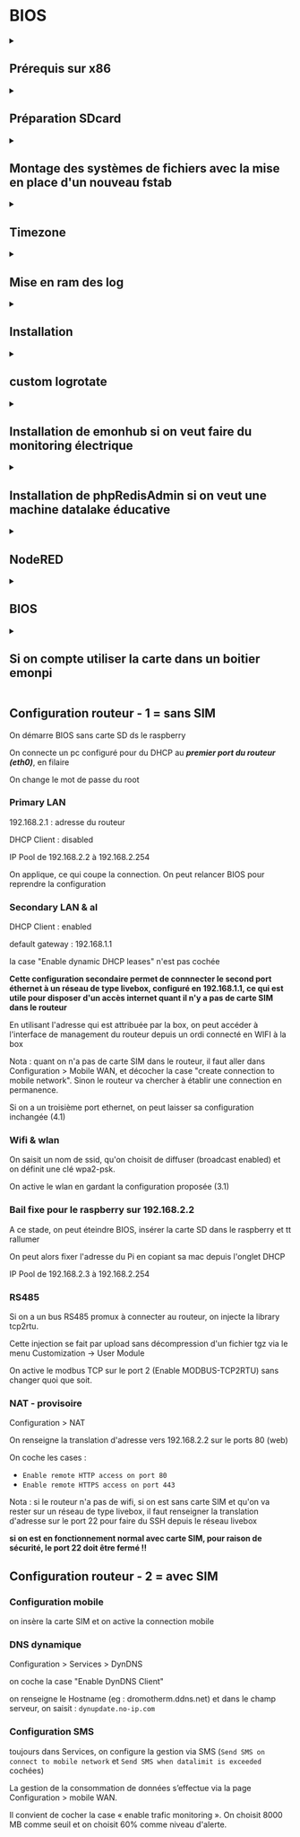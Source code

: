 # BIOS

<details id=1>
<summary><h2>Prérequis sur x86</h2></summary>

__étape non nécessaire sur plateforme ARM de type raspberry__

```
sudo echo $USER' ALL=(ALL) NOPASSWD: ALL' | sudo tee /etc/sudoers.d/$USER && sudo chmod 0440 /etc/sudoers.d/$USER
```
si on n'applique pas cette modification sur X86, sync ne fonctionnera pas
</details>


<details id=2>
<summary><h2>Préparation SDcard</h2></summary>

Télécharger la dernière raspios (ne plus utiliser les versions 32 bits) :

https://www.raspberrypi.org/software/operating-systems/#raspberry-pi-os-64-bit

Prendre la lite version sans desktop

Les images les plus récentes sont compressées au format xz qui a un bien meilleur taux de compression que zip. Il faut installer les utilitaires.
```
sudo apt install xz-utils

xz -d -v 2022-04-04-raspios-bullseye-armhf-lite.img.xz
2022-04-04-raspios-bullseye-armhf-lite.img.xz (1/1)
  100 %     296,6 MiB / 1 924,0 MiB = 0,154    53 MiB/s       0:36
```

Graver sur SD avec [balena etcher download page](https://www.balena.io/etcher/)

Avec les nouvelles images raspiOS, dès qu'on boote le PI, il faut avoir un écran et un clavier pour créer un utilisateur, prendre `pi` et `raspberry` puisque les choses sont changées en suivant. 

Si on veut utiliser une distribution ubuntu : https://cdimage.ubuntu.com/releases/

### Activer le SSH

Uniquement si on utilise raspiOS, pas nécessaire sous Ubuntu :
```
cd /media/alexandrecuer/boot
touch ssh
```

### Repartionner - solution 1 : gparted

C'est la solution la plus ergonomique pour organiser l'espace disque comme on le souhaite.
```
sudo gparted &
```
On redimensionne l'image qui contient le système et on utilise tout l'espace disque restant pour créer une nouvelle partition appelée datas en utilisant un système de fichier ext2

On boote le Pi

Pour vérifier que le partionnement s'est bien réalisé : `sudo parted -l`

### Repartionner - solution 2 : utiliser init_resize.sh

```
cd /media/alexandrecuer/boot
cp cmdline.txt cmdline2.txt
sed -i "s~init=\/usr\/lib\/raspi-config\/init_resize.sh~~" cmdline.txt
```
On boote le Pi :
```
wget https://raw.githubusercontent.com/openenergymonitor/EmonScripts/master/install/init_resize.sh
chmod +x init_resize.sh
sudo mv init_resize.sh /usr/lib/raspi-config/init_resize.sh
sudo mv /boot/cmdline2.txt /boot/cmdline.txt
sudo reboot
```
init_resize.sh uptodate par rapport à l'officiel - cf https://github.com/RPi-Distro/raspi-config/blob/master/usr/lib/raspi-config/init_resize.sh
```
https://raw.githubusercontent.com/alexandrecuer/EmonScripts/init_resize/install/init_resize.sh
```
On redimensionne la carte SD :
```
sudo resize2fs /dev/mmcblk0p2
sudo mkfs.ext2 -b 1024 /dev/mmcblk0p3
```
</details>

<details id=3>
<summary><h2>Montage des systèmes de fichiers avec la mise en place d'un nouveau fstab</h2></summary>

```
sudo mkdir /var/opt/emoncms
sudo chown www-data /var/opt/emoncms
wget https://raw.githubusercontent.com/openenergymonitor/EmonScripts/master/defaults/etc/fstab
sudo cp fstab /etc/fstab
sudo reboot
```
</details>

<details id=4>
<summary><h2>Timezone</h2></summary>

Si on est sous raspios : `sudo raspi-config`

Si on est sous Ubuntu, on commence par regarder la timezone :
```
timedatectl list-timezones | grep -i paris
Europe/Paris
ls -al /etc/localtime 
lrwxrwxrwx 1 root root 27 Apr 19 10:06 /etc/localtime -> /usr/share/zoneinfo/Etc/UTC
```
On met en place la nouvelle timezone :
```
sudo unlink /etc/localtime
sudo ln -s /usr/share/zoneinfo/Europe/Paris /etc/localtime
```
Pour vérifier que la nouvelle timezone est bien prise en compte :
```
timedatectl
```
</details>

<details id=8>
<summary><h2>Mise en ram des log</h2></summary>
  
si on veut utiliser log2ram, il vaut mieux l'installer avant d'installer apache

https://github.com/azlux/log2ram

```
echo "deb [signed-by=/usr/share/keyrings/azlux-archive-keyring.gpg] http://packages.azlux.fr/debian/ bullseye main" | sudo tee /etc/apt/sources.list.d/azlux.list
sudo wget -O /usr/share/keyrings/azlux-archive-keyring.gpg  https://azlux.fr/repo.gpg
sudo apt update
sudo apt install log2ram
```

On reboote pour activer log2ram

</details>

<details id=5>
<summary><h2>Installation</h2></summary>
  
```
cd /opt
sudo mkdir openenergymonitor
sudo chown $(id -u -n):$(id -u -n) openenergymonitor
cd openenergymonitor
wget https://raw.githubusercontent.com/dromotherm/sandbox/master/makefile
```  
On met à jour la distribution
```
make osupdate
```

Pour que l'installation du module backup ne pose pas de questions, on clone le repo EmonScripts
```
git clone https://github.com/openenergymonitor/EmonScripts
cp EmonScripts/install/emonsd.config.ini EmonScripts/install/config.ini
```

On installe les dépendances :
```
make apache
make mysql
make php
make redis
make mosquitto
```
On passe redis-py en package global (review)

```
export PV=$(python3 -c 'import sys; print(".".join(map(str, sys.version_info[:2])))')
export RV=$(pip3 show redis | grep -oP "\Version:\s+\K.*")
sudo mv /home/$(id -u -n)/.local/lib/python$PV/site-packages/redis /usr/lib/python3/dist-packages/redis
sudo mv /home/$(id -u -n)/.local/lib/python$PV/site-packages/redis-$RV.dist-info /usr/lib/python3/dist-packages/redis-$RV.dist-info
```

on change le nom de machine et le mot de passe du sudoer :
```
make customize
```
On reboote le PI

On installe le moteur :
```
make emoncms
make sudoers
make apacheconf
make feedwriter
make service-runner
make emoncms_mqtt
```
On installe les modules :
```
make module name=graph
make module name=dashboard
make symodule name=sync
make symodule name=postprocess
make symodule name=backup
```
</details>

<details id=8>
<summary><h2>custom logrotate</h2></summary>

```
make custom_logrotate
```
</details>

<details id=6>
<summary><h2>Installation de emonhub si on veut faire du monitoring électrique</h2></summary>
  
```
cd /opt/openenergymonitor/EmonScripts/install
./emonhub.sh
cd /opt/openenergymonitor
make module name=config
```
</details>

<details id=7>
<summary><h2>Installation de phpRedisAdmin si on veut une machine datalake éducative</h2></summary>

```
cd /opt/openenergymonitor
make phpRedisAdmin
```
dans ce cas, il convient de sécuriser un minimum :
```
nano phpRedisAdmin/includes/config.sample.inc.php
```
on décommente la section login et on choisit un mot de passe pour admin

</details>

<details id=9>
<summary><h2>NodeRED</h2></summary>

```
bash <(curl -sL https://raw.githubusercontent.com/node-red/linux-installers/master/deb/update-nodejs-and-nodered)
sudo systemctl enable nodered.service
```

</details>

<details id=10>
<summary><h2>BIOS</h2></summary>

On passe sur la branche BIOS d'emoncms :
```
cd /var/www/emoncms
git remote set-url origin https://github.com/alexandrecuer/emoncms.git
git pull
git checkout bios_master
```
### Installation des dépendances
```
cd /opt/openenergymonitor
git clone http://github.com/alexjunk/BIOS2
cd BIOS2
./requires.sh
```
### Tensorflow
Si on est sur plateforme arm (raspberry), il faut installer tensorflow manuellement. `./required.sh` ne prend en charge l'installation de tensorflow que sur x86.

```
cd /var/opt/emoncms
sudo mkdir test
sudo chown $(id -u -n):$(id -u -n) test
cd test
```

v2.1.0 pour buster 32 bits
```
export RELEASE=v2.1.0
export TF=tensorflow-2.1.0-cp37-none-linux_armv7l.whl
```
v2.4.0rc2 pour buster 32 bits
```
export RELEASE=v2.4.0rc2
export TF=tensorflow-2.4.0rc2-cp37-none-linux_armv7l.whl
```
v2.9.0 pour bullseye 64 bits :
```
export RELEASE=v2.9.0
export TF=tensorflow-2.9.0-cp39-none-linux_aarch64.whl
```
on télécharge la wheel et on l'installe avec pip
```
wget https://github.com/dromotherm/sandbox/releases/download/$RELEASE/$TF
TMPDIR=/var/opt/emoncms/test python3 -m pip install --upgrade --no-cache-dir --upgrade $TF
```

un repo avec plus de wheels, dont des versions lite plus légères : https://github.com/PINTO0309/Tensorflow-bin

https://qengineering.eu/

pas besoin de TMPDIR avec les versions lite.....

[Tester que tensorflow fonctionne correctement](../tensorflow/installOnRPI.md)

si problème de fonctionnement, on peut avoir à installer une version bien précise de numpy :
```
pip3 install --force-reinstall numpy==1.23
```

### [Ce qu'il se passe si on n'installe pas les dépendances](break.md)

### Installation du module pour emoncms

permet de visualiser les log des services liés à BIOS et de modifier les fichiers conf
```
cd /var/www/emoncms/Modules
git clone https://github.com/alexjunk/OBMmonitor
```
</details>

<details id=11>
<summary><h2>Si on compte utiliser la carte dans un boitier emonpi</h2></summary>

```
nano /opt/openenergymonitor/BIOS2/hardware/ihm.py
```
on modifie l'adresse du lcd et le pin du bouton de commande :

```
i2c_address = 0x27
gpiobutton = 23
```
Dans le run(), on remplace la ligne  :
```
push_btn = Button(gpiobutton, hold_time=5)
```
par :
```
push_btn = Button(gpiobutton, pull_up=False, hold_time=5)
```

</details>

## Configuration routeur - 1 = sans SIM

On démarre BIOS sans carte SD ds le raspberry

On connecte un pc configuré pour du DHCP au ***premier port du routeur (eth0)***, en filaire

On change le mot de passe du root

### Primary LAN

192.168.2.1 : adresse du routeur

DHCP Client : disabled

IP Pool de 192.168.2.2 à 192.168.2.254

On applique, ce qui coupe la connection. On peut relancer BIOS pour reprendre la configuration 

### Secondary LAN & al

DHCP Client : enabled

default gateway : 192.168.1.1

la case "Enable dynamic DHCP leases" n'est pas cochée

**Cette configuration secondaire permet de connnecter le second port éthernet à un réseau de type livebox, configuré en 192.168.1.1, ce qui est utile pour disposer d'un accès internet quant il n'y a pas de carte SIM dans le routeur** 

En utilisant l'adresse qui est attribuée par la box, on peut accéder à l'interface de management du routeur depuis un ordi connecté en WIFI à la box

Nota : quant on n'a pas de carte SIM dans le routeur, il faut aller dans Configuration > Mobile WAN, et décocher la case "create connection to mobile network". Sinon le routeur va chercher à établir une connection en permanence.

Si on a un troisième port ethernet, on peut laisser sa configuration inchangée (4.1)

### Wifi & wlan

On saisit un nom de ssid, qu'on choisit de diffuser (broadcast enabled) et on définit une clé wpa2-psk.

On active le wlan en gardant la configuration proposée (3.1)

### Bail fixe pour le raspberry sur 192.168.2.2

A ce stade, on peut éteindre BIOS, insérer la carte SD dans le raspberry et tt rallumer

On peut alors fixer l'adresse du Pi en copiant sa mac depuis l'onglet DHCP

IP Pool de 192.168.2.3 à 192.168.2.254

### RS485

Si on a un bus RS485 promux à connecter au routeur, on injecte la library tcp2rtu.

Cette injection se fait par upload sans décompression d'un fichier tgz via le menu Customization -> User Module

On active le modbus TCP sur le port 2 (Enable MODBUS-TCP2RTU) sans changer quoi que soit.

### NAT - provisoire

Configuration > NAT

On renseigne la translation d'adresse vers 192.168.2.2 sur le ports 80 (web)

On coche les cases : 

- `Enable remote HTTP access on port 80` 
- `Enable remote HTTPS access on port 443`

Nota : si le routeur n'a pas de wifi, si on est sans carte SIM et qu'on va rester sur un réseau de type livebox, il faut renseigner la translation d'adresse sur le port 22 pour faire du SSH depuis le réseau livebox

**si on est en fonctionnement normal avec carte SIM, pour raison de sécurité, le port 22 doit être fermé !!**

## Configuration routeur - 2 = avec SIM

### Configuration mobile

on insère la carte SIM et on active la connection mobile

### DNS dynamique

Configuration > Services > DynDNS

on coche la case "Enable DynDNS Client"

on renseigne le Hostname (eg : dromotherm.ddns.net) et dans le champ serveur, on saisit : `dynupdate.no-ip.com`

### Configuration SMS

toujours dans Services, on configure la gestion via SMS (`Send SMS on connect to mobile network` et `Send SMS when datalimit is exceeded` cochées)

La gestion de la consommation de données s’effectue via la page Configuration > mobile WAN.

Il convient de cocher la case « enable trafic monitoring ». On choisit 8000 MB comme seuil et on choisit 60% comme niveau d'alerte.
